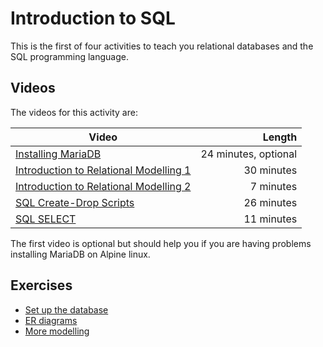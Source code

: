 # Introduction to SQL

This is the first of four activities to teach you relational databases and the SQL programming language.

## Videos

The videos for this activity are:

| Video | Length |
|-------|-------:|
| [Installing MariaDB](https://web.microsoftstream.com/video/cc54562e-1a88-4d3a-95b2-f7dfaf9915de?channelId=793a8a65-ed73-4803-820f-dd7f2c675f46) | 24 minutes, optional |
| [Introduction to Relational Modelling 1](https://web.microsoftstream.com/video/b625867d-b140-47ac-835e-4c2d364202de?channelId=793a8a65-ed73-4803-820f-dd7f2c675f46) | 30 minutes |
| [Introduction to Relational Modelling 2](https://web.microsoftstream.com/video/0dd48abb-3118-405f-9436-5e7b47f50044?channelId=793a8a65-ed73-4803-820f-dd7f2c675f46) | 7 minutes |
| [SQL Create-Drop Scripts](https://web.microsoftstream.com/video/12c2b1a3-668b-4622-b145-4d8ca3aa394b?channelId=793a8a65-ed73-4803-820f-dd7f2c675f46) | 26 minutes |
| [SQL SELECT](https://web.microsoftstream.com/video/ba9df785-e9c8-4ab6-bb26-92a59cd66db1?channelId=793a8a65-ed73-4803-820f-dd7f2c675f46) | 11 minutes |

The first video is optional but should help you if you are having problems installing MariaDB on Alpine linux.

## Exercises

  - [Set up the database](./setup.md)
  - [ER diagrams](./er-diagram.md)
  - [More modelling](./er2.md)